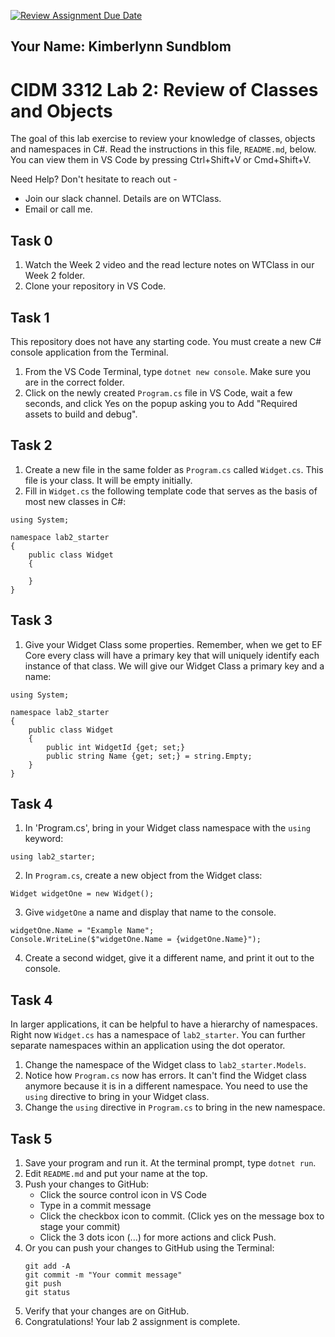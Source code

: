 [![Review Assignment Due Date](https://classroom.github.com/assets/deadline-readme-button-24ddc0f5d75046c5622901739e7c5dd533143b0c8e959d652212380cedb1ea36.svg)](https://classroom.github.com/a/VcsRs9B-)
## Your Name: Kimberlynn Sundblom

# CIDM 3312 Lab 2: Review of Classes and Objects

The goal of this lab exercise to review your knowledge of classes, objects and namespaces in C#. Read the instructions in this file, `README.md`, below. You can view them in VS Code by pressing Ctrl+Shift+V or Cmd+Shift+V.

Need Help? Don't hesitate to reach out -

- Join our slack channel. Details are on WTClass.
- Email or call me.

## Task 0
1. Watch the Week 2 video and the read lecture notes on WTClass in our Week 2 folder.
2. Clone your repository in VS Code.

## Task 1
This repository does not have any starting code. You must create a new C# console application from the Terminal.
1. From the VS Code Terminal, type `dotnet new console`. Make sure you are in the correct folder.
2. Click on the newly created `Program.cs` file in VS Code, wait a few seconds, and click Yes on the popup asking you to Add "Required assets to build and debug".

## Task 2
1. Create a new file in the same folder as `Program.cs` called `Widget.cs`. This file is your class. It will be empty initially.
2. Fill in `Widget.cs` the following template code that serves as the basis of most new classes in C#:
  ```
  using System;

  namespace lab2_starter
  {
      public class Widget
      {

      }
  }
  ```

## Task 3
1. Give your Widget Class some properties. Remember, when we get to EF Core every class will have a primary key that will uniquely identify each instance of that class. We will give our Widget Class a primary key and a name:
  ```
  using System;

  namespace lab2_starter
  {
      public class Widget
      {
          public int WidgetId {get; set;}
          public string Name {get; set;} = string.Empty;
      }
  }
  ```

## Task 4
1. In 'Program.cs', bring in your Widget class namespace with the `using` keyword:
```
using lab2_starter;
```
2. In `Program.cs`, create a new object from the Widget class:
```
Widget widgetOne = new Widget();
```
3. Give `widgetOne` a name and display that name to the console.
```
widgetOne.Name = "Example Name";
Console.WriteLine($"widgetOne.Name = {widgetOne.Name}");
```
4. Create a second widget, give it a different name, and print it out to the console.

## Task 4
In larger applications, it can be helpful to have a hierarchy of namespaces. Right now `Widget.cs` has a namespace of `lab2_starter`. You can further separate namespaces within an application using the dot operator.
1. Change the namespace of the Widget class to `lab2_starter.Models`.
2. Notice how `Program.cs` now has errors. It can't find the Widget class anymore because it is in a different namespace. You need to use the `using` directive to bring in your Widget class.
3. Change the `using` directive in `Program.cs` to bring in the new namespace.

## Task 5
1. Save your program and run it. At the terminal prompt, type `dotnet run`.
2. Edit `README.md` and put your name at the top.
3. Push your changes to GitHub:
    - Click the source control icon in VS Code
    - Type in a commit message
    - Click the checkbox icon to commit. (Click yes on the message box to stage your commit)
    - Click the 3 dots icon (...) for more actions and click Push.
4. Or you can push your changes to GitHub using the Terminal:
    ```
    git add -A
    git commit -m "Your commit message"
    git push
    git status
    ```
4. Verify that your changes are on GitHub.
6. Congratulations! Your lab 2 assignment is complete.